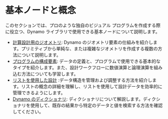 # 基本ノードと概念

このセクションでは、プロのような独自のビジュアル プログラムを作成する際に役立つ、Dynamo ライブラリで使用できる基本ノードについて説明します。

* [計算設計用のジオメトリ](5-2\_geometry-for-computational-design/): Dynamo のジオメトリ要素の仕組みを紹介します。プリミティブから単純な、または複雑なジオメトリを作成する複数の方法について説明します。
* [プログラムの構成要素](5-3\_the-building-blocks-of-programs/): データの定義と、プログラムで使用できる基本的なタイプを紹介します。また、設計ワークフローに数値演算と論理演算を組み込む方法についても学習します。
* [リストを使用した設計](5-4\_designing-with-lists/) :データ構造を管理および調整する方法を紹介します。リストの概念の詳細を理解し、リストを使用して設計データを効率的に管理できるようにします。
* [Dynamo のディクショナリ](5-5\_dictionaries-in-dynamo/): ディクショナリについて解説します。ディクショナリを使用して、既存の結果から特定のデータと値を検索する方法を確認してください。
